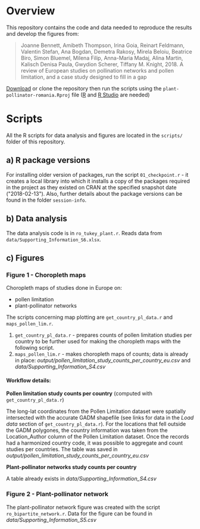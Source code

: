 # Overview

This repository contains the code and data needed to reproduce the results and develop the figures from:

> Joanne Bennett, Amibeth Thompson, Irina Goia, Reinart Feldmann, Valentin Stefan, Ana Bogdan, Demetra Rakosy, Mirela Beloiu, Beatrice Biro, Simon Bluemel, Milena Filip, Anna-Maria Madaj, Alina Martin, Kalisch Denisa Paula, Gwydion Scherer, Tiffany M. Knight, 2018. A review of European studies on pollination networks and pollen limitation, and a case study designed to fill in a gap

[Download][1] or clone the repository then run the scripts using the `plant-pollinator-romania.Rproj` file ([R][2] and [R Studio][3] are needed)

[1]: https://github.com/idiv-biodiversity/plant-pollinator-romania/archive/master.zip
[2]: https://www.r-project.org/
[3]: https://www.rstudio.com/products/rstudio/download/


# Scripts

All the R scripts for data analysis and figures are located in the `scripts/` folder of this repository.

## a) R package versions

For installing older version of packages, run the script `01_checkpoint.r` - it creates a local library into which it installs a copy of the packages required in the project as they existed on CRAN at the specified snapshot date ("2018-02-13"). Also, further details about the package versions can be found in the folder `session-info`.

## b) Data analysis

The data analysis code is in `ro_tukey_plant.r`. Reads data from `data/Supporting_Information_S6.xlsx`.

## c) Figures

### Figure 1 - Choropleth maps

Choropleth maps of studies done in Europe on:

- pollen limitation
- plant-pollinator networks

The scripts concerning map plotting are `get_country_pl_data.r` and `maps_pollen_lim.r`. 

1. `get_country_pl_data.r` - prepares counts of pollen limitation studies per country to be further used for making the choropleth maps with the following script.
2. `maps_pollen_lim.r` - makes choropleth maps of counts; data is already in place: *output/pollen_limitation_study_counts_per_country_eu.csv* and *data/Supporting_Information_S4.csv*

#### Workflow details:

**Pollen limitation study counts per country** (computed with `get_country_pl_data.r`)

The long-lat coordinates from the Pollen Limitation dataset were spatially intersected with the accurate GADM shapefile (see links for data in the *Load data* section of `get_country_pl_data.r`). For the locations that fell outside the GADM polygones, the country information was taken from the Location_Author column of the Pollen Limitation dataset. Once the records had a harmonized country code, it was possible to aggregate and count studies per countries. The table was saved in *output/pollen_limitation_study_counts_per_country_eu.csv*

**Plant-pollinator networks study counts per country**

A table already exists in *data/Supporting_Information_S4.csv*


### Figure 2 - Plant-pollinator network

The plant-pollinator network figure was created with the script `ro_bipartite_network.r`. Data for the figure can be found in *data/Supporting_Information_S5.csv*
